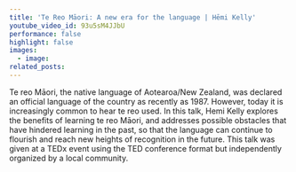 ```yaml
---
title: 'Te Reo Māori: A new era for the language | Hēmi Kelly'
youtube_video_id: 93u5sM4JJbU
performance: false
highlight: false
images:
  - image:
related_posts:
---
```


Te reo Māori, the native language of Aotearoa/New Zealand, was declared an official language of the country as recently as 1987. However, today it is increasingly common to hear te reo used. In this talk, Hemi Kelly explores the benefits of learning te reo Māori, and addresses possible obstacles that have hindered learning in the past, so that the language can continue to flourish and reach new heights of recognition in the future. This talk was given at a TEDx event using the TED conference format but independently organized by a local community.